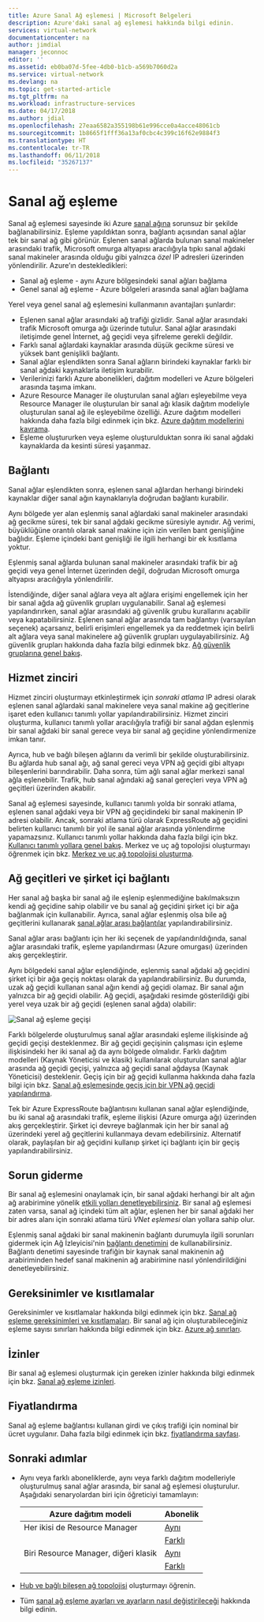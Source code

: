 ```yaml
---
title: Azure Sanal Ağ eşlemesi | Microsoft Belgeleri
description: Azure'daki sanal ağ eşlemesi hakkında bilgi edinin.
services: virtual-network
documentationcenter: na
author: jimdial
manager: jeconnoc
editor: ''
ms.assetid: eb0ba07d-5fee-4db0-b1cb-a569b7060d2a
ms.service: virtual-network
ms.devlang: na
ms.topic: get-started-article
ms.tgt_pltfrm: na
ms.workload: infrastructure-services
ms.date: 04/17/2018
ms.author: jdial
ms.openlocfilehash: 27eaa6582a355198b61e996cce0a4acce48061cb
ms.sourcegitcommit: 1b8665f1fff36a13af0cbc4c399c16f62e9884f3
ms.translationtype: HT
ms.contentlocale: tr-TR
ms.lasthandoff: 06/11/2018
ms.locfileid: "35267137"
---
```

# <a name="virtual-network-peering"></a>Sanal ağ eşleme

Sanal ağ eşlemesi sayesinde iki Azure [sanal ağına](virtual-networks-overview.md) sorunsuz bir şekilde bağlanabilirsiniz. Eşleme yapıldıktan sonra, bağlantı açısından sanal ağlar tek bir sanal ağ gibi görünür. Eşlenen sanal ağlarda bulunan sanal makineler arasındaki trafik, Microsoft omurga altyapısı aracılığıyla tıpkı sanal ağdaki sanal makineler arasında olduğu gibi yalnızca *özel* IP adresleri üzerinden yönlendirilir. Azure’ın destekledikleri:
* Sanal ağ eşleme - aynı Azure bölgesindeki sanal ağları bağlama
* Genel sanal ağ eşleme - Azure bölgeleri arasında sanal ağları bağlama

Yerel veya genel sanal ağ eşlemesini kullanmanın avantajları şunlardır:

* Eşlenen sanal ağlar arasındaki ağ trafiği gizlidir. Sanal ağlar arasındaki trafik Microsoft omurga ağı üzerinde tutulur. Sanal ağlar arasındaki iletişimde genel İnternet, ağ geçidi veya şifreleme gerekli değildir.
* Farklı sanal ağlardaki kaynaklar arasında düşük gecikme süresi ve yüksek bant genişlikli bağlantı.
* Sanal ağlar eşlendikten sonra Sanal ağların birindeki kaynaklar farklı bir sanal ağdaki kaynaklarla iletişim kurabilir.
* Verilerinizi farklı Azure abonelikleri, dağıtım modelleri ve Azure bölgeleri arasında taşıma imkanı.
* Azure Resource Manager ile oluşturulan sanal ağları eşleyebilme veya Resource Manager ile oluşturulan bir sanal ağı klasik dağıtım modeliyle oluşturulan sanal ağ ile eşleyebilme özelliği. Azure dağıtım modelleri hakkında daha fazla bilgi edinmek için bkz. [Azure dağıtım modellerini kavrama](../azure-resource-manager/resource-manager-deployment-model.md?toc=%2fazure%2fvirtual-network%2ftoc.json).
* Eşleme oluştururken veya eşleme oluşturulduktan sonra iki sanal ağdaki kaynaklarda da kesinti süresi yaşanmaz.

## <a name="connectivity"></a>Bağlantı

Sanal ağlar eşlendikten sonra, eşlenen sanal ağlardan herhangi birindeki kaynaklar diğer sanal ağın kaynaklarıyla doğrudan bağlantı kurabilir.

Aynı bölgede yer alan eşlenmiş sanal ağlardaki sanal makineler arasındaki ağ gecikme süresi, tek bir sanal ağdaki gecikme süresiyle aynıdır. Ağ verimi, büyüklüğüne orantılı olarak sanal makine için izin verilen bant genişliğine bağlıdır. Eşleme içindeki bant genişliği ile ilgili herhangi bir ek kısıtlama yoktur.

Eşlenmiş sanal ağlarda bulunan sanal makineler arasındaki trafik bir ağ geçidi veya genel İnternet üzerinden değil, doğrudan Microsoft omurga altyapısı aracılığıyla yönlendirilir.

İstendiğinde, diğer sanal ağlara veya alt ağlara erişimi engellemek için her bir sanal ağda ağ güvenlik grupları uygulanabilir.
Sanal ağ eşlemesi yapılandırırken, sanal ağlar arasındaki ağ güvenlik grubu kurallarını açabilir veya kapatabilirsiniz. Eşlenen sanal ağlar arasında tam bağlantıyı (varsayılan seçenek) açarsanız, belirli erişimleri engellemek ya da reddetmek için belirli alt ağlara veya sanal makinelere ağ güvenlik grupları uygulayabilirsiniz. Ağ güvenlik grupları hakkında daha fazla bilgi edinmek bkz. [Ağ güvenlik gruplarına genel bakış](security-overview.md).

## <a name="service-chaining"></a>Hizmet zinciri

Hizmet zinciri oluşturmayı etkinleştirmek için *sonraki atlama* IP adresi olarak eşlenen sanal ağlardaki sanal makinelere veya sanal makine ağ geçitlerine işaret eden kullanıcı tanımlı yollar yapılandırabilirsiniz. Hizmet zinciri oluşturma, kullanıcı tanımlı yollar aracılığıyla trafiği bir sanal ağdan eşlenmiş bir sanal ağdaki bir sanal gerece veya bir sanal ağ geçidine yönlendirmenize imkan tanır.

Ayrıca, hub ve bağlı bileşen ağlarını da verimli bir şekilde oluşturabilirsiniz. Bu ağlarda hub sanal ağı, ağ sanal gereci veya VPN ağ geçidi gibi altyapı bileşenlerini barındırabilir. Daha sonra, tüm ağlı sanal ağlar merkezi sanal ağla eşlenebilir. Trafik, hub sanal ağındaki ağ sanal gereçleri veya VPN ağ geçitleri üzerinden akabilir. 

Sanal ağ eşlemesi sayesinde, kullanıcı tanımlı yolda bir sonraki atlama, eşlenen sanal ağdaki veya bir VPN ağ geçidindeki bir sanal makinenin IP adresi olabilir. Ancak, sonraki atlama türü olarak ExpressRoute ağ geçidini belirten kullanıcı tanımlı bir yol ile sanal ağlar arasında yönlendirme yapamazsınız. Kullanıcı tanımlı yollar hakkında daha fazla bilgi için bkz. [Kullanıcı tanımlı yollara genel bakış](virtual-networks-udr-overview.md#user-defined). Merkez ve uç ağ topolojisi oluşturmayı öğrenmek için bkz. [Merkez ve uç ağ topolojisi oluşturma](/azure/architecture/reference-architectures/hybrid-networking/hub-spoke?toc=%2fazure%2fvirtual-network%2ftoc.json).

## <a name="gateways-and-on-premises-connectivity"></a>Ağ geçitleri ve şirket içi bağlantı

Her sanal ağ başka bir sanal ağ ile eşlenip eşlenmediğine bakılmaksızın kendi ağ geçidine sahip olabilir ve bu sanal ağ geçidini şirket içi bir ağa bağlanmak için kullanabilir. Ayrıca, sanal ağlar eşlenmiş olsa bile ağ geçitlerini kullanarak [sanal ağlar arası bağlantılar](../vpn-gateway/vpn-gateway-vnet-vnet-rm-ps.md?toc=%2fazure%2fvirtual-network%2ftoc.json) yapılandırabilirsiniz.

Sanal ağlar arası bağlantı için her iki seçenek de yapılandırıldığında, sanal ağlar arasındaki trafik, eşleme yapılandırması (Azure omurgası) üzerinden akış gerçekleştirir.

Aynı bölgedeki sanal ağlar eşlendiğinde, eşlenmiş sanal ağdaki ağ geçidini şirket içi bir ağa geçiş noktası olarak da yapılandırabilirsiniz. Bu durumda, uzak ağ geçidi kullanan sanal ağın kendi ağ geçidi olamaz. Bir sanal ağın yalnızca bir ağ geçidi olabilir. Ağ geçidi, aşağıdaki resimde gösterildiği gibi yerel veya uzak bir ağ geçidi (eşlenen sanal ağda) olabilir:

![Sanal ağ eşleme geçişi](./media/virtual-networks-peering-overview/figure04.png)

Farklı bölgelerde oluşturulmuş sanal ağlar arasındaki eşleme ilişkisinde ağ geçidi geçişi desteklenmez. Bir ağ geçidi geçişinin çalışması için eşleme ilişkisindeki her iki sanal ağ da aynı bölgede olmalıdır. Farklı dağıtım modelleri (Kaynak Yöneticisi ve klasik) kullanılarak oluşturulan sanal ağlar arasında ağ geçidi geçişi, yalnızca ağ geçidi sanal ağdaysa (Kaynak Yöneticisi) desteklenir. Geçiş için bir ağ geçidi kullanma hakkında daha fazla bilgi için bkz. [Sanal ağ eşlemesinde geçiş için bir VPN ağ geçidi yapılandırma](../vpn-gateway/vpn-gateway-peering-gateway-transit.md?toc=%2fazure%2fvirtual-network%2ftoc.json).

Tek bir Azure ExpressRoute bağlantısını kullanan sanal ağlar eşlendiğinde, bu iki sanal ağ arasındaki trafik, eşleme ilişkisi (Azure omurga ağı) üzerinden akış gerçekleştirir. Şirket içi devreye bağlanmak için her bir sanal ağ üzerindeki yerel ağ geçitlerini kullanmaya devam edebilirsiniz. Alternatif olarak, paylaşılan bir ağ geçidini kullanıp şirket içi bağlantı için bir geçiş yapılandırabilirsiniz.

## <a name="troubleshoot"></a>Sorun giderme

Bir sanal ağ eşlemesini onaylamak için, bir sanal ağdaki herhangi bir alt ağın ağ arabirimine yönelik [etkili yolları denetleyebilirsiniz](diagnose-network-routing-problem.md). Bir sanal ağ eşlemesi zaten varsa, sanal ağ içindeki tüm alt ağlar, eşlenen her bir sanal ağdaki her bir adres alanı için sonraki atlama türü *VNet eşlemesi* olan yollara sahip olur.

Eşlenmiş sanal ağdaki bir sanal makinenin bağlantı durumuyla ilgili sorunları gidermek için Ağ İzleyicisi'nin [bağlantı denetimini](../network-watcher/network-watcher-connectivity-portal.md?toc=%2fazure%2fvirtual-network%2ftoc.json) de kullanabilirsiniz. Bağlantı denetimi sayesinde trafiğin bir kaynak sanal makinenin ağ arabiriminden hedef sanal makinenin ağ arabirimine nasıl yönlendirildiğini denetleyebilirsiniz.

## <a name="requirements-and-constraints"></a>Gereksinimler ve kısıtlamalar

Gereksinimler ve kısıtlamalar hakkında bilgi edinmek için bkz. [Sanal ağ eşleme gereksinimleri ve kısıtlamaları](virtual-network-manage-peering.md#requirements-and-constraints). Bir sanal ağ için oluşturabileceğiniz eşleme sayısı sınırları hakkında bilgi edinmek için bkz. [Azure ağ sınırları](../azure-subscription-service-limits.md?toc=%2fazure%2fvirtual-network%2ftoc.json#azure-resource-manager-virtual-networking-limits). 

## <a name="permissions"></a>İzinler

Bir sanal ağ eşlemesi oluşturmak için gereken izinler hakkında bilgi edinmek için bkz. [Sanal ağ eşleme izinleri](virtual-network-manage-peering.md#permissions).

## <a name="pricing"></a>Fiyatlandırma

Sanal ağ eşleme bağlantısı kullanan girdi ve çıkış trafiği için nominal bir ücret uygulanır. Daha fazla bilgi edinmek için bkz. [fiyatlandırma sayfası](https://azure.microsoft.com/pricing/details/virtual-network).

## <a name="next-steps"></a>Sonraki adımlar

* Aynı veya farklı aboneliklerde, aynı veya farklı dağıtım modelleriyle oluşturulmuş sanal ağlar arasında, bir sanal ağ eşlemesi oluşturulur. Aşağıdaki senaryolardan biri için öğreticiyi tamamlayın:

    |Azure dağıtım modeli             | Abonelik  |
    |---------                          |---------|
    |Her ikisi de Resource Manager              |[Aynı](tutorial-connect-virtual-networks-portal.md)|
    |                                   |[Farklı](create-peering-different-subscriptions.md)|
    |Biri Resource Manager, diğeri klasik  |[Aynı](create-peering-different-deployment-models.md)|
    |                                   |[Farklı](create-peering-different-deployment-models-subscriptions.md)|

* [Hub ve bağlı bileşen ağ topolojisi](/azure/architecture/reference-architectures/hybrid-networking/hub-spoke?toc=%2fazure%2fvirtual-network%2ftoc.json) oluşturmayı öğrenin.
* Tüm [sanal ağ eşleme ayarları ve ayarların nasıl değiştirileceği](virtual-network-manage-peering.md) hakkında bilgi edinin.
